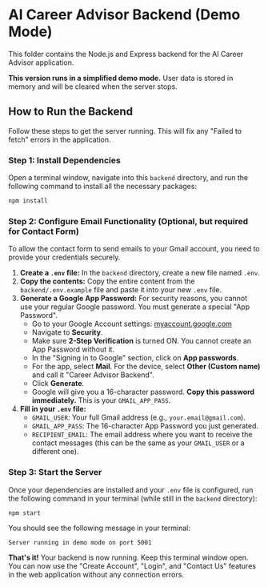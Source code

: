# AI Career Advisor Backend (Demo Mode)

This folder contains the Node.js and Express backend for the AI Career Advisor application.

**This version runs in a simplified demo mode.** User data is stored in memory and will be cleared when the server stops.

## How to Run the Backend

Follow these steps to get the server running. This will fix any "Failed to fetch" errors in the application.

### Step 1: Install Dependencies

Open a terminal window, navigate into this `backend` directory, and run the following command to install all the necessary packages:

```bash
npm install
```

### Step 2: Configure Email Functionality (Optional, but required for Contact Form)

To allow the contact form to send emails to your Gmail account, you need to provide your credentials securely.

1.  **Create a `.env` file:** In the `backend` directory, create a new file named `.env`.
2.  **Copy the contents:** Copy the entire content from the `backend/.env.example` file and paste it into your new `.env` file.
3.  **Generate a Google App Password:** For security reasons, you cannot use your regular Google password. You must generate a special "App Password".
    *   Go to your Google Account settings: [myaccount.google.com](https://myaccount.google.com/)
    *   Navigate to **Security**.
    *   Make sure **2-Step Verification** is turned ON. You cannot create an App Password without it.
    *   In the "Signing in to Google" section, click on **App passwords**.
    *   For the app, select **Mail**. For the device, select **Other (Custom name)** and call it "Career Advisor Backend".
    *   Click **Generate**.
    *   Google will give you a 16-character password. **Copy this password immediately.** This is your `GMAIL_APP_PASS`.
4.  **Fill in your `.env` file:**
    *   `GMAIL_USER`: Your full Gmail address (e.g., `your.email@gmail.com`).
    *   `GMAIL_APP_PASS`: The 16-character App Password you just generated.
    *   `RECIPIENT_EMAIL`: The email address where you want to receive the contact messages (this can be the same as your `GMAIL_USER` or a different one).

### Step 3: Start the Server

Once your dependencies are installed and your `.env` file is configured, run the following command in your terminal (while still in the `backend` directory):

```bash
npm start
```

You should see the following message in your terminal:

```
Server running in demo mode on port 5001
```

**That's it!** Your backend is now running. Keep this terminal window open. You can now use the "Create Account", "Login", and "Contact Us" features in the web application without any connection errors.